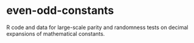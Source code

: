 # even-odd-constants
R code and data for large-scale parity and randomness tests on decimal expansions of mathematical constants.
